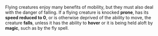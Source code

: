 Flying creatures enjoy many benefits of mobility, but they must also deal with the danger of falling. If a flying creature is knocked **prone**, has its **speed reduced to 0**, or is otherwise deprived of the ability to move, the creature **falls**, unless it has the ability to **hover** or it is being held aloft by **magic**, such as by the fly spell.
